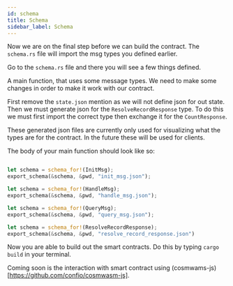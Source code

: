 ```yaml
---
id: schema
title: Schema
sidebar_label: Schema
---
```


Now we are on the final step before we can build the contract. The `schema.rs` file will import the msg types you defined earlier.

Go to the `schema.rs` file and there you will see a few things defined.

A main function, that uses some message types. We need to make some changes in order to make it work with our contract.

First remove the `state.json` mention as we will not define json for out state. Then we must generate json for the `ResolveRecordResponse` type. To do this we must first import the correct type then exchange it for the `CountResponse`.

These generated json files are currently only used for visualizing what the types are for the contract. In the future these will be used for clients.

The body of your main function should look like so:

```rust

let schema = schema_for!(InitMsg);
export_schema(&schema, &pwd, "init_msg.json");

let schema = schema_for!(HandleMsg);
export_schema(&schema, &pwd, "handle_msg.json");

let schema = schema_for!(QueryMsg);
export_schema(&schema, &pwd, "query_msg.json");

let schema = schema_for!(ResolveRecordResponse);
export_schema(&schema, &pwd, "resolve_record_response.json")
```

Now you are able to build out the smart contracts. Do this by typing `cargo build` in your terminal.

Coming soon is the interaction with smart contract using (cosmwams-js)[https://github.com/confio/cosmwasm-js].
